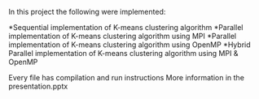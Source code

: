 In this project the following were implemented:

*Sequential implementation of K-means clustering algorithm
*Parallel implementation of K-means clustering algorithm using MPI
*Parallel implementation of K-means clustering algorithm using OpenMP
*Hybrid Parallel implementation of K-means clustering algorithm using MPI & OpenMP

Every file has compilation and run instructions
More information in the presentation.pptx